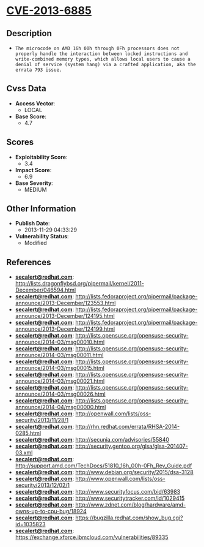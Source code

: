
# [CVE-2013-6885](http://lists.dragonflybsd.org/pipermail/kernel/2011-December/046594.html)

## Description

- `The microcode on AMD 16h 00h through 0Fh processors does not properly handle the interaction between locked instructions and write-combined memory types, which allows local users to cause a denial of service (system hang) via a crafted application, aka the errata 793 issue.`

## Cvss Data

- **Access Vector**:
  - LOCAL
- **Base Score**:
  - 4.7

## Scores

- **Exploitability Score**:
  - 3.4
- **Impact Score**:
  - 6.9
- **Base Severity**:
  - MEDIUM

## Other Information

- **Publish Date**:
  - 2013-11-29 04:33:29
- **Vulnerability Status**:
  - Modified

## References

- **secalert@redhat.com**: http://lists.dragonflybsd.org/pipermail/kernel/2011-December/046594.html
- **secalert@redhat.com**: http://lists.fedoraproject.org/pipermail/package-announce/2013-December/123553.html
- **secalert@redhat.com**: http://lists.fedoraproject.org/pipermail/package-announce/2013-December/124195.html
- **secalert@redhat.com**: http://lists.fedoraproject.org/pipermail/package-announce/2013-December/124199.html
- **secalert@redhat.com**: http://lists.opensuse.org/opensuse-security-announce/2014-03/msg00010.html
- **secalert@redhat.com**: http://lists.opensuse.org/opensuse-security-announce/2014-03/msg00011.html
- **secalert@redhat.com**: http://lists.opensuse.org/opensuse-security-announce/2014-03/msg00015.html
- **secalert@redhat.com**: http://lists.opensuse.org/opensuse-security-announce/2014-03/msg00021.html
- **secalert@redhat.com**: http://lists.opensuse.org/opensuse-security-announce/2014-03/msg00026.html
- **secalert@redhat.com**: http://lists.opensuse.org/opensuse-security-announce/2014-04/msg00000.html
- **secalert@redhat.com**: http://openwall.com/lists/oss-security/2013/11/28/1
- **secalert@redhat.com**: http://rhn.redhat.com/errata/RHSA-2014-0285.html
- **secalert@redhat.com**: http://secunia.com/advisories/55840
- **secalert@redhat.com**: http://security.gentoo.org/glsa/glsa-201407-03.xml
- **secalert@redhat.com**: http://support.amd.com/TechDocs/51810_16h_00h-0Fh_Rev_Guide.pdf
- **secalert@redhat.com**: http://www.debian.org/security/2015/dsa-3128
- **secalert@redhat.com**: http://www.openwall.com/lists/oss-security/2013/12/02/1
- **secalert@redhat.com**: http://www.securityfocus.com/bid/63983
- **secalert@redhat.com**: http://www.securitytracker.com/id/1029415
- **secalert@redhat.com**: http://www.zdnet.com/blog/hardware/amd-owns-up-to-cpu-bug/18924
- **secalert@redhat.com**: https://bugzilla.redhat.com/show_bug.cgi?id=1035823
- **secalert@redhat.com**: https://exchange.xforce.ibmcloud.com/vulnerabilities/89335

